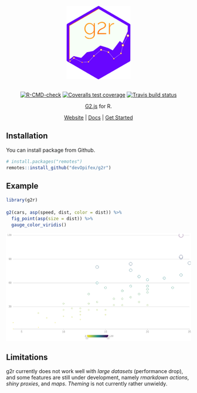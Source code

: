 
<div align="center">

<img src="man/figures/logo.png" height = "200px" />

<br />
<br />

<!-- badges: start -->

[![R-CMD-check](https://github.com/devOpifex/g2r/workflows/R-CMD-check/badge.svg)](https://github.com/devOpifex/g2r/actions)
[![Coveralls test coverage](https://coveralls.io/repos/github/devOpifex/g2r/badge.svg)](https://coveralls.io/r/devOpifex/g2r?branch=master)
[![Travis build status](https://travis-ci.com/devOpifex/g2r.svg?branch=master)](https://travis-ci.com/devOpifex/g2r)
<!-- badges: end -->

[G2.js](https://g2.antv.vision/) for R.

[Website](https://g2r.opifex.org) | [Docs](https://g2r.opifex.org/articles/docs.html) | [Get
Started](https://g2r.dev/articles/get_started.html)

</div>

## Installation

You can install package from Github.

```r
# install.packages("remotes")
remotes::install_github("devOpifex/g2r")
```

## Example

```r
library(g2r)

g2(cars, asp(speed, dist, color = dist)) %>% 
  fig_point(asp(size = dist)) %>% 
  gauge_color_viridis()
```

![](man/figures/g2-example.png)

## Limitations

g2r currently does not work well with _large datasets_ (performance drop), and some features are still under development, namely _rmarkdown actions_, _shiny proxies_, and _maps_. _Theming_ is not currently rather unwieldy.
